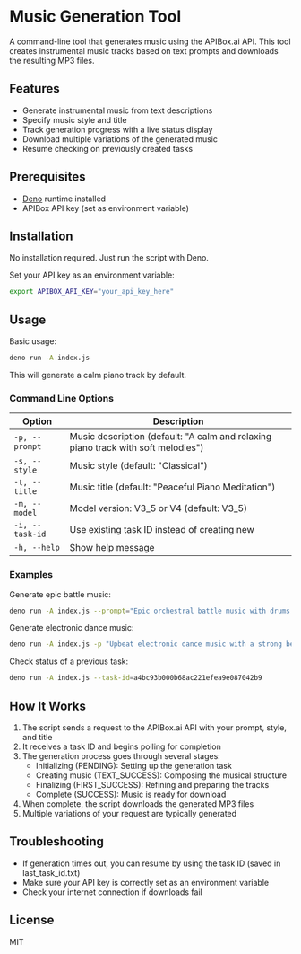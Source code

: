 # Music Generation Tool

A command-line tool that generates music using the APIBox.ai API. This tool creates instrumental music tracks based on text prompts and downloads the resulting MP3 files.

## Features

- Generate instrumental music from text descriptions
- Specify music style and title
- Track generation progress with a live status display
- Download multiple variations of the generated music
- Resume checking on previously created tasks

## Prerequisites

- [Deno](https://deno.com/) runtime installed
- APIBox API key (set as environment variable)

## Installation

No installation required. Just run the script with Deno.

Set your API key as an environment variable:

```bash
export APIBOX_API_KEY="your_api_key_here"
```

## Usage

Basic usage:

```bash
deno run -A index.js
```

This will generate a calm piano track by default.

### Command Line Options

| Option | Description |
|--------|-------------|
| `-p, --prompt` | Music description (default: "A calm and relaxing piano track with soft melodies") |
| `-s, --style` | Music style (default: "Classical") |
| `-t, --title` | Music title (default: "Peaceful Piano Meditation") |
| `-m, --model` | Model version: V3_5 or V4 (default: V3_5) |
| `-i, --task-id` | Use existing task ID instead of creating new |
| `-h, --help` | Show help message |

### Examples

Generate epic battle music:
```bash
deno run -A index.js --prompt="Epic orchestral battle music with drums and brass" --style="Cinematic" --title="Battle of the Ages"
```

Generate electronic dance music:
```bash
deno run -A index.js -p "Upbeat electronic dance music with a strong beat" -s "EDM" -t "Dance Floor Energy"
```

Check status of a previous task:
```bash
deno run -A index.js --task-id=a4bc93b000b68ac221efea9e087042b9
```

## How It Works

1. The script sends a request to the APIBox.ai API with your prompt, style, and title
2. It receives a task ID and begins polling for completion
3. The generation process goes through several stages:
   - Initializing (PENDING): Setting up the generation task
   - Creating music (TEXT_SUCCESS): Composing the musical structure
   - Finalizing (FIRST_SUCCESS): Refining and preparing the tracks
   - Complete (SUCCESS): Music is ready for download
4. When complete, the script downloads the generated MP3 files
5. Multiple variations of your request are typically generated

## Troubleshooting

- If generation times out, you can resume by using the task ID (saved in last_task_id.txt)
- Make sure your API key is correctly set as an environment variable
- Check your internet connection if downloads fail

## License

MIT
